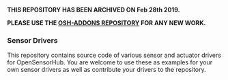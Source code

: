 **THIS REPOSITORY HAS BEEN ARCHIVED ON Feb 28th 2019.**

**PLEASE USE THE [OSH-ADDONS REPOSITORY](https://github.com/opensensorhub/osh-addons) FOR ANY NEW WORK.**

### Sensor Drivers

This repository contains source code of various sensor and actuator drivers for OpenSensorHub.
You are welcome to use these as examples for your own sensor drivers as well as contribute your drivers to the repository.
